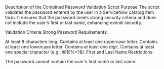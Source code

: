 Description of the Combined Password Validation Script
Purpose
The script validates the password entered by the user in a ServiceNow catalog item form. It ensures that the password meets strong security criteria and does not include the user's first or last name, enhancing overall security.

Validation Criteria
Strong Password Requirements:

At least 8 characters long.
Contains at least one uppercase letter.
Contains at least one lowercase letter.
Contains at least one digit.
Contains at least one special character (e.g., @$!%*?&).
First and Last Name Restrictions:

The password cannot contain the user's first name or last name.
